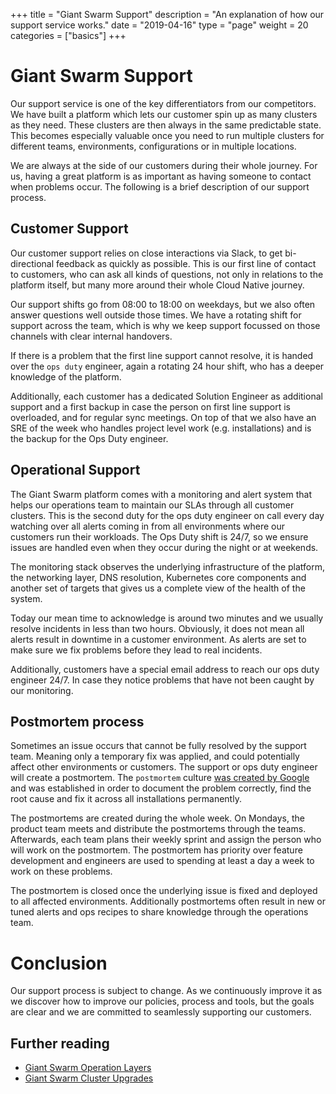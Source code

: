+++
title = "Giant Swarm Support"
description = "An explanation of how our support service works."
date = "2019-04-16"
type = "page"
weight = 20
categories = ["basics"]
+++

# Giant Swarm Support

Our support service is one of the key differentiators from our competitors. We have built a platform which lets our customer spin up as many clusters as they need. These clusters are then always in the same predictable state. This becomes especially valuable once you need to run multiple clusters for different teams, environments, configurations or in multiple locations.

We are always at the side of our customers during their whole journey. For us, having a great platform is as important as having someone to contact when problems occur. The following is a brief description of our support process.

## Customer Support

Our customer support relies on close interactions via Slack, to get bi-directional feedback as quickly as possible. This is our first line of contact to customers, who can ask all kinds of questions, not only in relations to the platform itself, but many more around their whole Cloud Native journey.

Our support shifts go from 08:00 to 18:00 on weekdays, but we also often answer questions well outside those times. We have a rotating shift for support across the team, which is why we keep support focussed on those channels with clear internal handovers.

If there is a problem that the first line support cannot resolve, it is handed over the `ops duty` engineer, again a rotating 24 hour shift, who has a deeper knowledge of the platform.

Additionally, each customer has a dedicated Solution Engineer as additional support and a first backup in case the person on first line support is overloaded, and for regular sync meetings. On top of that we also have an SRE of the week who handles project level work (e.g. installations) and is the backup for the Ops Duty engineer. 

## Operational Support

The Giant Swarm platform comes with a monitoring and alert system that helps our operations team to maintain our SLAs through all customer clusters. This is the second duty for the ops duty engineer on call every day watching over all alerts coming in from all environments where our customers run their workloads. The Ops Duty shift is 24/7, so we ensure issues are handled even when they occur during the night or at weekends.

The monitoring stack observes the underlying infrastructure of the platform, the networking layer, DNS resolution, Kubernetes core components and another set of targets that gives us a complete view of the health of the system.

Today our mean time to acknowledge is around two minutes and we usually resolve incidents in less than two hours. Obviously, it does not mean all alerts result in downtime in a customer environment. As alerts are set to make sure we fix problems before they lead to real incidents.

Additionally, customers have a special email address to reach our ops duty engineer 24/7.  In case they notice problems that have not been caught by our monitoring.

## Postmortem process

Sometimes an issue occurs that cannot be fully resolved by the support team. Meaning only a temporary fix was applied, and could potentially affect other environments or customers. The support or ops duty engineer will create a postmortem. The `postmortem` culture [was created by Google](https://landing.google.com/sre/sre-book/chapters/postmortem-culture/) and was established in order to document the problem correctly, find the root cause and fix it across all installations permanently.

The postmortems are created during the whole week. On Mondays, the product team meets and distribute the postmortems through the teams. Afterwards, each team plans their weekly sprint and assign the person who will work on the postmortem. The postmortem has priority over feature development and engineers are used to spending at least a day a week to work on these problems.

The postmortem is closed once the underlying issue is fixed and deployed to all affected environments. Additionally postmortems often result in new or tuned alerts and ops recipes to share knowledge through the operations team.

# Conclusion

Our support process is subject to change. As we continuously improve it as we discover how to improve our policies, process and tools, but the goals are clear and we are committed to seamlessly supporting our customers.

## Further reading

- [Giant Swarm Operation Layers](https://docs.giantswarm.io/guides/giant-swarm-operation-layers/)
- [Giant Swarm Cluster Upgrades](https://docs.giantswarm.io/reference/cluster-upgrades/)

